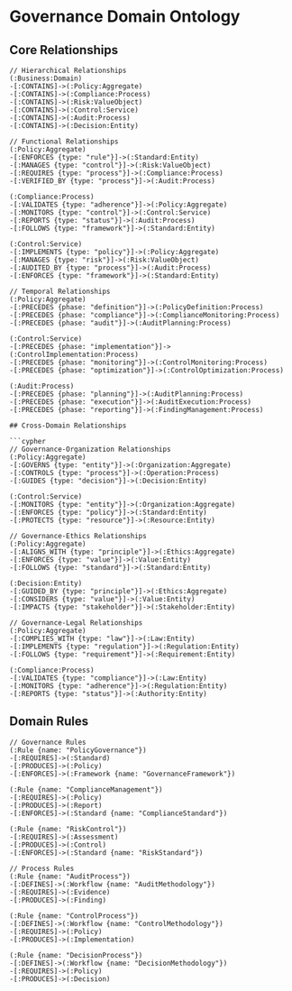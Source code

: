 # Governance Domain Ontology

## Core Relationships

```cypher
// Hierarchical Relationships
(:Business:Domain)
-[:CONTAINS]->(:Policy:Aggregate)
-[:CONTAINS]->(:Compliance:Process)
-[:CONTAINS]->(:Risk:ValueObject)
-[:CONTAINS]->(:Control:Service)
-[:CONTAINS]->(:Audit:Process)
-[:CONTAINS]->(:Decision:Entity)

// Functional Relationships
(:Policy:Aggregate)
-[:ENFORCES {type: "rule"}]->(:Standard:Entity)
-[:MANAGES {type: "control"}]->(:Risk:ValueObject)
-[:REQUIRES {type: "process"}]->(:Compliance:Process)
-[:VERIFIED_BY {type: "process"}]->(:Audit:Process)

(:Compliance:Process)
-[:VALIDATES {type: "adherence"}]->(:Policy:Aggregate)
-[:MONITORS {type: "control"}]->(:Control:Service)
-[:REPORTS {type: "status"}]->(:Audit:Process)
-[:FOLLOWS {type: "framework"}]->(:Standard:Entity)

(:Control:Service)
-[:IMPLEMENTS {type: "policy"}]->(:Policy:Aggregate)
-[:MANAGES {type: "risk"}]->(:Risk:ValueObject)
-[:AUDITED_BY {type: "process"}]->(:Audit:Process)
-[:ENFORCES {type: "framework"}]->(:Standard:Entity)

// Temporal Relationships
(:Policy:Aggregate)
-[:PRECEDES {phase: "definition"}]->(:PolicyDefinition:Process)
-[:PRECEDES {phase: "compliance"}]->(:ComplianceMonitoring:Process)
-[:PRECEDES {phase: "audit"}]->(:AuditPlanning:Process)

(:Control:Service)
-[:PRECEDES {phase: "implementation"}]->(:ControlImplementation:Process)
-[:PRECEDES {phase: "monitoring"}]->(:ControlMonitoring:Process)
-[:PRECEDES {phase: "optimization"}]->(:ControlOptimization:Process)

(:Audit:Process)
-[:PRECEDES {phase: "planning"}]->(:AuditPlanning:Process)
-[:PRECEDES {phase: "execution"}]->(:AuditExecution:Process)
-[:PRECEDES {phase: "reporting"}]->(:FindingManagement:Process)

## Cross-Domain Relationships

```cypher
// Governance-Organization Relationships
(:Policy:Aggregate)
-[:GOVERNS {type: "entity"}]->(:Organization:Aggregate)
-[:CONTROLS {type: "process"}]->(:Operation:Process)
-[:GUIDES {type: "decision"}]->(:Decision:Entity)

(:Control:Service)
-[:MONITORS {type: "entity"}]->(:Organization:Aggregate)
-[:ENFORCES {type: "policy"}]->(:Standard:Entity)
-[:PROTECTS {type: "resource"}]->(:Resource:Entity)

// Governance-Ethics Relationships
(:Policy:Aggregate)
-[:ALIGNS_WITH {type: "principle"}]->(:Ethics:Aggregate)
-[:ENFORCES {type: "value"}]->(:Value:Entity)
-[:FOLLOWS {type: "standard"}]->(:Standard:Entity)

(:Decision:Entity)
-[:GUIDED_BY {type: "principle"}]->(:Ethics:Aggregate)
-[:CONSIDERS {type: "value"}]->(:Value:Entity)
-[:IMPACTS {type: "stakeholder"}]->(:Stakeholder:Entity)

// Governance-Legal Relationships
(:Policy:Aggregate)
-[:COMPLIES_WITH {type: "law"}]->(:Law:Entity)
-[:IMPLEMENTS {type: "regulation"}]->(:Regulation:Entity)
-[:FOLLOWS {type: "requirement"}]->(:Requirement:Entity)

(:Compliance:Process)
-[:VALIDATES {type: "compliance"}]->(:Law:Entity)
-[:MONITORS {type: "adherence"}]->(:Regulation:Entity)
-[:REPORTS {type: "status"}]->(:Authority:Entity)
```

## Domain Rules

```cypher
// Governance Rules
(:Rule {name: "PolicyGovernance"})
-[:REQUIRES]->(:Standard)
-[:PRODUCES]->(:Policy)
-[:ENFORCES]->(:Framework {name: "GovernanceFramework"})

(:Rule {name: "ComplianceManagement"})
-[:REQUIRES]->(:Policy)
-[:PRODUCES]->(:Report)
-[:ENFORCES]->(:Standard {name: "ComplianceStandard"})

(:Rule {name: "RiskControl"})
-[:REQUIRES]->(:Assessment)
-[:PRODUCES]->(:Control)
-[:ENFORCES]->(:Standard {name: "RiskStandard"})

// Process Rules
(:Rule {name: "AuditProcess"})
-[:DEFINES]->(:Workflow {name: "AuditMethodology"})
-[:REQUIRES]->(:Evidence)
-[:PRODUCES]->(:Finding)

(:Rule {name: "ControlProcess"})
-[:DEFINES]->(:Workflow {name: "ControlMethodology"})
-[:REQUIRES]->(:Policy)
-[:PRODUCES]->(:Implementation)

(:Rule {name: "DecisionProcess"})
-[:DEFINES]->(:Workflow {name: "DecisionMethodology"})
-[:REQUIRES]->(:Policy)
-[:PRODUCES]->(:Decision)
``` 
